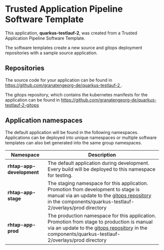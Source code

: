 # Trusted Application Pipeline Software Template

This application, **quarkus-testlauf-2**, was created from a Trusted Application Pipeline Software Template.

The software templates create a new source and gitops deployment repositories with a sample source application. 

## Repositories

The source code for your application can be found in [https://github.com/granatengeorg-de/quarkus-testlauf-2 ](https://github.com/granatengeorg-de/quarkus-testlauf-2 ).
 
The gitops repository, which contains the kubernetes manifests for the application can be found in 
[https://github.com/granatengeorg-de/quarkus-testlauf-2-gitops ](https://github.com/granatengeorg-de/quarkus-testlauf-2-gitops ) 

## Application namespaces 

The default application will be found in the following namespaces. Applications can be deployed into unique namespaces or multiple software templates can also bet generated into the same group namespaces.  

|  Namespace   |  Description   |  
| -------- | -------- |   
| **rhtap-app-development** | The default application during development. Every build will be deployed to this namespace for testing. | 
| **rhtap-app-stage** | The staging namespace for this application. Promotion from development to stage is manual via an update to the [gitops repository](https://github.com/granatengeorg-de/quarkus-testlauf-2-gitops ) in the components/quarkus-testlauf-2/overlays/prod directory |  
| **rhtap-app-prod** | The production namespace for this application. Promotion from stage to production is manual via an update to the [gitops repository](https://github.com/granatengeorg-de/quarkus-testlauf-2-gitops ) in the components/quarkus-testlauf-2/overlays/prod directory | 